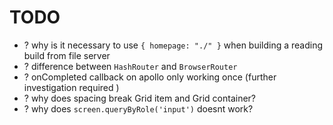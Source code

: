 # TODO

* ? why is it necessary to use `{ homepage: "./" }` when building a reading build from file server
* ? difference between `HashRouter` and `BrowserRouter`
* ? onCompleted callback on apollo only working once (further investigation required )
* ? why does spacing break Grid item and Grid container?
* ? why does `screen.queryByRole('input')` doesnt work?